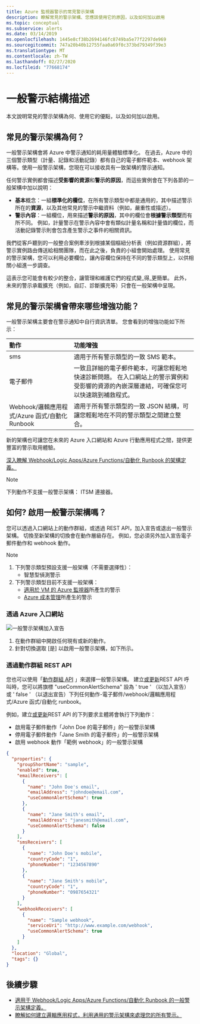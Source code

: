 ```yaml
---
title: Azure 監視器警示的常見警示架構
description: 瞭解常見的警示架構、您應該使用它的原因，以及如何加以啟用
ms.topic: conceptual
ms.subservice: alerts
ms.date: 03/14/2019
ms.openlocfilehash: 1445e8cf38b2694146fc8749ba5e77f2297de969
ms.sourcegitcommit: 747a20b40b12755faa0a69f0c373bd79349f39e3
ms.translationtype: MT
ms.contentlocale: zh-TW
ms.lasthandoff: 02/27/2020
ms.locfileid: "77668174"
---
```

# <a name="common-alert-schema"></a>一般警示結構描述

本文說明常見的警示架構為何、使用它的優點，以及如何加以啟用。

## <a name="what-is-the-common-alert-schema"></a>常見的警示架構為何？

一般警示架構會將 Azure 中警示通知的耗用量體驗標準化。 在過去，Azure 中的三個警示類型（計量、記錄和活動記錄）都有自己的電子郵件範本、webhook 架構等。使用一般警示架構，您現在可以接收具有一致架構的警示通知。

任何警示實例都會描述**受影響的資源**和**警示的原因**，而這些實例會在下列各節的一般架構中加以說明：
* **基本**概念：一組**標準化的欄位**，在所有警示類型中都是通用的，其中描述警示所在的**資源**，以及其他常見的警示中繼資料（例如，嚴重性或描述）。 
* **警示內容**：一組欄位，用來描述**警示的原因**，其中的欄位會**根據警示類型**而有所不同。 例如，計量警示在警示內容中會有類似計量名稱和計量值的欄位，而活動記錄警示則會包含產生警示之事件的相關資訊。 

我們從客戶聽到的一般整合案例牽涉到根據某個樞紐分析表（例如資源群組），將警示實例路由傳送給相關團隊，而在此之後，負責的小組會開始處理。 使用常見的警示架構，您可以利用必要欄位，讓內容欄位保持在不同的警示類型上，以供相關小組進一步調查。

這表示您可能會有較少的整合，讓管理和維護它們的程式變_得_更簡單。 此外，未來的警示承載擴充（例如，自訂、診斷擴充等）只會在一般架構中呈現。

## <a name="what-enhancements-does-the-common-alert-schema-bring"></a>常見的警示架構會帶來哪些增強功能？

一般警示架構主要會在警示通知中自行資訊清單。 您會看到的增強功能如下所示：

| 動作 | 功能增強|
|:---|:---|
| sms | 適用于所有警示類型的一致 SMS 範本。 |
| 電子郵件 | 一致且詳細的電子郵件範本，可讓您輕鬆地快速診斷問題。 在入口網站上的警示實例和受影響的資源的內嵌深層連結，可確保您可以快速跳到補救程式。 |
| Webhook/邏輯應用程式/Azure 函式/自動化 Runbook | 適用于所有警示類型的一致 JSON 結構，可讓您輕鬆地在不同的警示類型之間建立整合。 |

新的架構也可讓您在未來的 Azure 入口網站和 Azure 行動應用程式之間，提供更豐富的警示取用體驗。 

[深入瞭解 Webhook/Logic Apps/Azure Functions/自動化 Runbook 的架構定義。](https://aka.ms/commonAlertSchemaDefinitions)

> [!NOTE]
> 下列動作不支援一般警示架構： ITSM 連接器。

## <a name="how-do-i-enable-the-common-alert-schema"></a>如何? 啟用一般警示架構嗎？

您可以透過入口網站上的動作群組，或透過 REST API，加入宣告或退出一般警示架構。 切換至新架構的切換會在動作層級存在。 例如，您必須另外加入宣告電子郵件動作和 webhook 動作。

> [!NOTE]
> 1. 下列警示類型預設支援一般架構（不需要選擇性）：
>     * 智慧型偵測警示
> 1. 下列警示類型目前不支援一般架構：
>     * [適用於 VM 的 Azure 監視器](https://docs.microsoft.com/azure/azure-monitor/insights/vminsights-overview)所產生的警示
>     * [Azure 成本管理](https://docs.microsoft.com/azure/billing/billing-cost-management-budget-scenario)所產生的警示

### <a name="through-the-azure-portal"></a>透過 Azure 入口網站

![一般警示架構加入宣告](media/alerts-common-schema/portal-opt-in.png)

1. 在動作群組中開啟任何現有或新的動作。 
1. 針對切換選取 [是] 以啟用一般警示架構，如下所示。

### <a name="through-the-action-groups-rest-api"></a>透過動作群組 REST API

您也可以使用「[動作群組 API](https://docs.microsoft.com/rest/api/monitor/actiongroups) 」來選擇一般警示架構。 建立[或更新](https://docs.microsoft.com/rest/api/monitor/actiongroups/createorupdate)REST API 呼叫時，您可以將旗標 "useCommonAlertSchema" 設為 ' true ' （以加入宣告）或 ' false ' （以退出宣告）下列任何動作-電子郵件/webhook/邏輯應用程式/Azure 函式/自動化 runbook。

例如，建立[或更新](https://docs.microsoft.com/rest/api/monitor/actiongroups/createorupdate)REST API 的下列要求主體將會執行下列動作：

* 啟用電子郵件動作「John Doe 的電子郵件」的一般警示架構
* 停用電子郵件動作「Jane Smith 的電子郵件」的一般警示架構
* 啟用 webhook 動作「範例 webhook」的一般警示架構

```json
{
  "properties": {
    "groupShortName": "sample",
    "enabled": true,
    "emailReceivers": [
      {
        "name": "John Doe's email",
        "emailAddress": "johndoe@email.com",
        "useCommonAlertSchema": true
      },
      {
        "name": "Jane Smith's email",
        "emailAddress": "janesmith@email.com",
        "useCommonAlertSchema": false
      }
    ],
    "smsReceivers": [
      {
        "name": "John Doe's mobile",
        "countryCode": "1",
        "phoneNumber": "1234567890"
      },
      {
        "name": "Jane Smith's mobile",
        "countryCode": "1",
        "phoneNumber": "0987654321"
      }
    ],
    "webhookReceivers": [
      {
        "name": "Sample webhook",
        "serviceUri": "http://www.example.com/webhook",
        "useCommonAlertSchema": true
      }
    ]
  },
  "location": "Global",
  "tags": {}
}
```





## <a name="next-steps"></a>後續步驟

- [適用于 Webhook/Logic Apps/Azure Functions/自動化 Runbook 的一般警示架構定義。](https://aka.ms/commonAlertSchemaDefinitions)
- [瞭解如何建立邏輯應用程式，利用通用的警示架構來處理您的所有警示。](https://docs.microsoft.com/azure/azure-monitor/platform/alerts-common-schema-integrations) 



